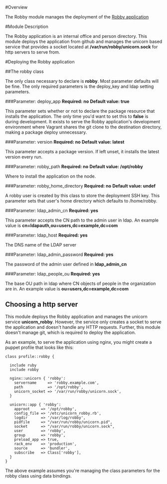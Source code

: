 #Overview

The Robby module manages the deployment of the [Robby application](https://github.com/puppetlabs/OfficeMap)

#Module Description

The Robby application is an internal office and person directory.  This module
deploys the application from github and manages the unicorn based service that
provides a socket located at **/var/run/robby/unicorn.sock** for http servers
to serve from.

#Deploying the Robby application

##The robby class

The only class necessary to declare is **robby**.  Most parameter defaults will
be fine.  The only required parameters is the deploy_key and ldap setting
parameters.

###Parameter: deploy_app
**Required: no**
**Default value: true**

This parameter sets whether or not to declare the package resource that
installs the application. The only time you'd want to set this to **false** is
during development. It exists to serve the Robby application's development
environment where Vagrant shares the git clone to the destination directory,
making a package deploy unnecessary.

###Parameter: version 
**Required: no**
**Default value: latest**

This parameter accepts a package version.  If left
unset, it installs the latest version every run.

###Parameter: robby_path
**Required: no**
**Default value: /opt/robby**

Where to install the application on the node.

###Parameter: robby_home_directory
**Required: no**
**Default value: undef**

A robby user is created by this class to store the deployment SSH key.  This
parameter sets that user's home directory which defaults to /home/robby.

###Parameter: ldap_admin_cn
**Required: yes**

This parameter accepts the CN path to the admin user in ldap.  An example value
is **cn=ldapauth,ou=users,dc=example,dc=com**

###Parameter: ldap_host
**Required: yes**

The DNS name of the LDAP server

###Parameter: ldap_admin_password
**Required: yes**

The password of the admin user defined in **ldap_admin_cn**

###Parameter: ldap_people_ou
**Required: yes**

The base OU path in ldap where CN objects of people in the organization are in.
An example value is **ou=users,dc=example,dc=com**

## Choosing a http server

This module deploys the Robby application and manages the unicorn service
**unicorn_robby**.  However, the service only creates a socket to serve the
application and doesn't handle any HTTP requests.  Further, this module doesn't
manage git, which is required to deploy the application. 

As an example, to serve the application using nginx, you might create a puppet
profile that looks like this:

```
class profile::robby {

  include ruby
  include robby

  nginx::unicorn { 'robby':
    servername     => 'robby.example.com',
    path           => '/opt/robby',
    unicorn_socket => '/var/run/robby/unicorn.sock',
  }

  unicorn::app { 'robby':
    approot     => '/opt/robby',
    config_file => '/etc/unicorn_robby.rb',
    logdir      => '/var/log/robby',
    pidfile     => "/var/run/robby/unicorn.pid",
    socket      => "/var/run/robby/unicorn.sock",
    user        => 'robby',
    group       => 'robby',
    preload_app => true,
    rack_env    => 'production',
    source      => 'bundler',
    subscribe   => Class['robby'],
  }
}
```

The above example assumes you're managing the class parameters for the robby
class using data bindings.
